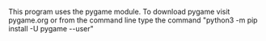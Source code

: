 This program uses the pygame module. To download pygame visit pygame.org or from the command line type the command "python3 -m pip install -U pygame --user"

